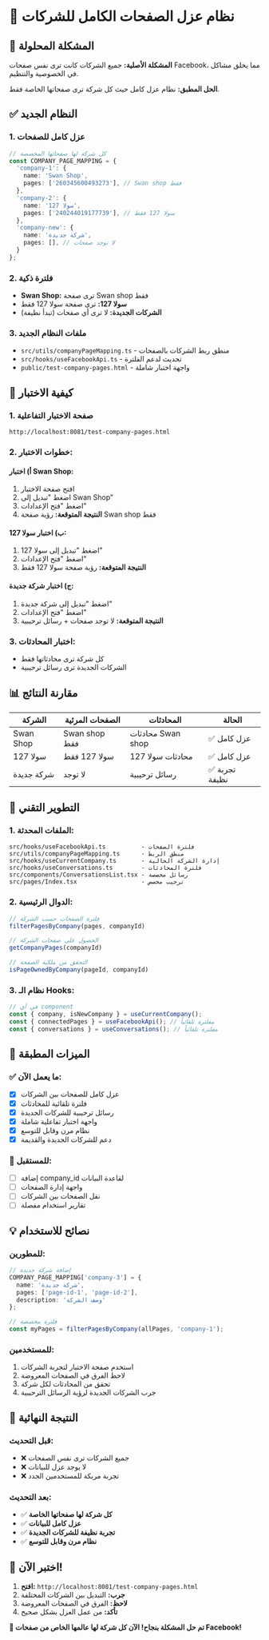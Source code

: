 # 🏢 نظام عزل الصفحات الكامل للشركات

## 🎯 المشكلة المحلولة
**المشكلة الأصلية:** جميع الشركات كانت ترى نفس صفحات Facebook، مما يخلق مشاكل في الخصوصية والتنظيم.

**الحل المطبق:** نظام عزل كامل حيث كل شركة ترى صفحاتها الخاصة فقط.

## ✅ النظام الجديد

### 1. **عزل كامل للصفحات**
```typescript
// كل شركة لها صفحاتها المخصصة
const COMPANY_PAGE_MAPPING = {
  'company-1': {
    name: 'Swan Shop',
    pages: ['260345600493273'], // Swan shop فقط
  },
  'company-2': {
    name: 'سولا 127', 
    pages: ['240244019177739'], // سولا 127 فقط
  },
  'company-new': {
    name: 'شركة جديدة',
    pages: [], // لا توجد صفحات
  }
};
```

### 2. **فلترة ذكية**
- **Swan Shop:** ترى صفحة Swan shop فقط
- **سولا 127:** ترى صفحة سولا 127 فقط  
- **الشركات الجديدة:** لا ترى أي صفحات (تبدأ نظيفة)

### 3. **ملفات النظام الجديد**
- `src/utils/companyPageMapping.ts` - منطق ربط الشركات بالصفحات
- `src/hooks/useFacebookApi.ts` - تحديث لدعم الفلترة
- `public/test-company-pages.html` - واجهة اختبار شاملة

## 🧪 كيفية الاختبار

### 1. **صفحة الاختبار التفاعلية**
```
http://localhost:8081/test-company-pages.html
```

### 2. **خطوات الاختبار:**

#### أ) اختبار Swan Shop:
1. افتح صفحة الاختبار
2. اضغط "تبديل إلى Swan Shop"
3. اضغط "فتح الإعدادات"
4. **النتيجة المتوقعة:** رؤية صفحة Swan shop فقط

#### ب) اختبار سولا 127:
1. اضغط "تبديل إلى سولا 127"
2. اضغط "فتح الإعدادات"  
3. **النتيجة المتوقعة:** رؤية صفحة سولا 127 فقط

#### ج) اختبار شركة جديدة:
1. اضغط "تبديل إلى شركة جديدة"
2. اضغط "فتح الإعدادات"
3. **النتيجة المتوقعة:** لا توجد صفحات + رسائل ترحيبية

### 3. **اختبار المحادثات:**
- كل شركة ترى محادثاتها فقط
- الشركات الجديدة ترى رسائل ترحيبية

## 📊 مقارنة النتائج

| الشركة | الصفحات المرئية | المحادثات | الحالة |
|--------|----------------|-----------|--------|
| Swan Shop | Swan shop فقط | محادثات Swan shop | ✅ عزل كامل |
| سولا 127 | سولا 127 فقط | محادثات سولا 127 | ✅ عزل كامل |
| شركة جديدة | لا توجد | رسائل ترحيبية | ✅ تجربة نظيفة |

## 🔧 التطوير التقني

### 1. **الملفات المحدثة:**
```
src/hooks/useFacebookApi.ts          - فلترة الصفحات
src/utils/companyPageMapping.ts      - منطق الربط
src/hooks/useCurrentCompany.ts       - إدارة الشركة الحالية
src/hooks/useConversations.ts        - فلترة المحادثات
src/components/ConversationsList.tsx - رسائل مخصصة
src/pages/Index.tsx                  - ترحيب مخصص
```

### 2. **الدوال الرئيسية:**
```typescript
// فلترة الصفحات حسب الشركة
filterPagesByCompany(pages, companyId)

// الحصول على صفحات الشركة
getCompanyPages(companyId)

// التحقق من ملكية الصفحة
isPageOwnedByCompany(pageId, companyId)
```

### 3. **نظام الـ Hooks:**
```typescript
// في أي component
const { company, isNewCompany } = useCurrentCompany();
const { connectedPages } = useFacebookApi(); // مفلترة تلقائياً
const { conversations } = useConversations(); // مفلترة تلقائياً
```

## 🚀 الميزات المطبقة

### ✅ ما يعمل الآن:
- [x] عزل كامل للصفحات بين الشركات
- [x] فلترة تلقائية للمحادثات
- [x] رسائل ترحيبية للشركات الجديدة
- [x] واجهة اختبار تفاعلية شاملة
- [x] نظام مرن وقابل للتوسع
- [x] دعم للشركات الجديدة والقديمة

### 🔄 للمستقبل:
- [ ] إضافة company_id لقاعدة البيانات
- [ ] واجهة إدارة الصفحات
- [ ] نقل الصفحات بين الشركات
- [ ] تقارير استخدام مفصلة

## 💡 نصائح للاستخدام

### للمطورين:
```typescript
// إضافة شركة جديدة
COMPANY_PAGE_MAPPING['company-3'] = {
  name: 'شركة جديدة',
  pages: ['page-id-1', 'page-id-2'],
  description: 'وصف الشركة'
};

// فلترة مخصصة
const myPages = filterPagesByCompany(allPages, 'company-1');
```

### للمستخدمين:
1. استخدم صفحة الاختبار لتجربة الشركات
2. لاحظ الفرق في الصفحات المعروضة
3. تحقق من المحادثات لكل شركة
4. جرب الشركات الجديدة لرؤية الرسائل الترحيبية

## 🎉 النتيجة النهائية

### قبل التحديث:
- ❌ جميع الشركات ترى نفس الصفحات
- ❌ لا يوجد عزل للبيانات
- ❌ تجربة مربكة للمستخدمين الجدد

### بعد التحديث:
- ✅ **كل شركة لها صفحاتها الخاصة**
- ✅ **عزل كامل للبيانات**
- ✅ **تجربة نظيفة للشركات الجديدة**
- ✅ **نظام مرن وقابل للتوسع**

## 🧪 اختبر الآن!

1. **افتح:** `http://localhost:8081/test-company-pages.html`
2. **جرب:** التبديل بين الشركات المختلفة
3. **لاحظ:** الفرق في الصفحات المعروضة
4. **تأكد:** من عمل العزل بشكل صحيح

**🎊 تم حل المشكلة بنجاح! الآن كل شركة لها عالمها الخاص من صفحات Facebook!**

